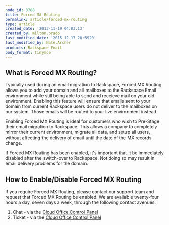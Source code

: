 ```yaml
---
node_id: 3788
title: Forced MA Routing
permalink: article/forced-mx-routing
type: article
created_date: '2013-11-19 04:03:13'
created_by: milton.prado
last_modified_date: '2015-12-17 20:5920'
last_modified_by: Nate.Archer
products: Rackspace Email
body_format: tinymce
---
```


What is Forced MX Routing?
--------------------------

Typically used during an email migration to Rackspace, Forced MX Routing
allows you to add your domain and all mailboxes to the Rackspace Email
environment while still being able to send and receieve mail on your old
environment.  Enabling this feature will ensure that emails sent to your
domain from current Rackspace users do not deliver to the mailboxes on
our system.  Those emails will be routed to your live environment
instead.  

Enabling Forced MX Routing is ideal for customers who wish to Pre-Stage
their email migration to Rackspace.  This allows a company to completely
mirror their current environment, migrate all data, and setup all users,
without affecting the delivery of email until the date of the MX records
change.  

If Forced MX Routing has been enabled, it's important that it be
immediately disabled after the switch-over to Rackspace. Not doing so
may result in email delivery problems for the domain.  

How to Enable/Disable Forced MX Routing
---------------------------------------

If you require Forced MX Routing, please contact our support team and
request that Forced MX Routing be enabled. We are available twenty-four
hours a day, seven days a week, through the following contact avenues:

1.  Chat - via the [Cloud Office Control
    Panel](https://cp.rackspace.com/)
2.  Ticket - via the [Cloud Office Control
    Panel](https://cp.rackspace.com/)


